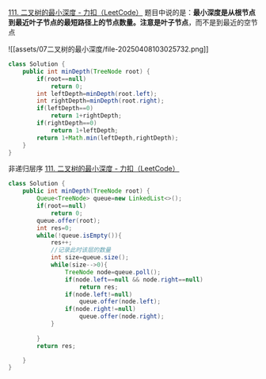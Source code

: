 [111. 二叉树的最小深度 - 力扣（LeetCode）](https://leetcode.cn/problems/minimum-depth-of-binary-tree/description/)
题目中说的是：**最小深度是从根节点到最近叶子节点的最短路径上的节点数量。**注意是**叶子节点**，而不是到最近的空节点

![[assets/07二叉树的最小深度/file-20250408103025732.png]]

```java
class Solution {
    public int minDepth(TreeNode root) {
        if(root==null)
            return 0;
        int leftDepth=minDepth(root.left);
        int rightDepth=minDepth(root.right);
        if(leftDepth==0)
            return 1+rightDepth;
        if(rightDepth==0)
            return 1+leftDepth;
        return 1+Math.min(leftDepth,rightDepth);
    }
}

```

非递归层序
[111. 二叉树的最小深度 - 力扣（LeetCode）](https://leetcode.cn/problems/minimum-depth-of-binary-tree/description/)
```java
class Solution {
    public int minDepth(TreeNode root) {
        Queue<TreeNode> queue=new LinkedList<>();
        if(root==null)
            return 0;
        queue.offer(root);
        int res=0;
        while(!queue.isEmpty()){
            res++;
            //记录此时该层的数量
            int size=queue.size();
            while(size-->0){
                TreeNode node=queue.poll();
                if(node.left==null && node.right==null)
                    return res;
                if(node.left!=null)
                    queue.offer(node.left);
                if(node.right!=null)
                    queue.offer(node.right);
            }
            
        }
        return res;

    }
}
```